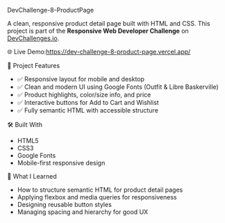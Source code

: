 DevChallenge-8-ProductPage

A clean, responsive product detail page built with HTML and CSS. This project is part of the **Responsive Web Developer Challenge** on [DevChallenges.io](https://devchallenges.io).

🌐 Live Demo:https://dev-challenge-8-product-page.vercel.app/ 

📁 Project Features

- ✅ Responsive layout for mobile and desktop
- ✅ Clean and modern UI using Google Fonts (Outfit & Libre Baskerville)
- ✅ Product highlights, color/size info, and price
- ✅ Interactive buttons for Add to Cart and Wishlist
- ✅ Fully semantic HTML with accessible structure

🛠️ Built With

- HTML5  
- CSS3  
- Google Fonts  
- Mobile-first responsive design

🧠 What I Learned

- How to structure semantic HTML for product detail pages  
- Applying flexbox and media queries for responsiveness  
- Designing reusable button styles  
- Managing spacing and hierarchy for good UX
